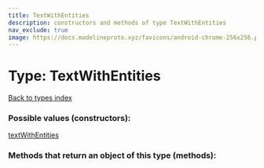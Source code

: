 ```yaml
---
title: TextWithEntities
description: constructors and methods of type TextWithEntities
nav_exclude: true
image: https://docs.madelineproto.xyz/favicons/android-chrome-256x256.png
---
```

# Type: TextWithEntities
[Back to types index](index.html)



### Possible values (constructors):

[textWithEntities](/API_docs/constructors/textWithEntities.html)  



### Methods that return an object of this type (methods):



